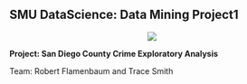 ## SMU DataScience: Data Mining Project1

<p align="center">
<img src="http://grfx.cstv.com/schools/smu/graphics/auto/SMU-HEADERGRAPHIC2.png">
</p>

**Project: San Diego County Crime Exploratory Analysis**

Team: Robert Flamenbaum and Trace Smith
